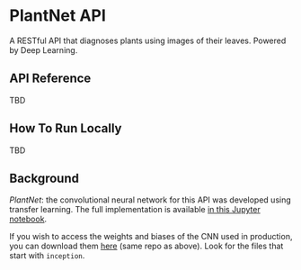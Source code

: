 # PlantNet API
A RESTful API that diagnoses plants using images of their leaves. Powered by Deep Learning.

## API Reference 
TBD

## How To Run Locally 
TBD


## Background

*PlantNet*: the convolutional neural network for this API was developed using transfer learning. The full implementation is available [in this Jupyter notebook](https://github.com/UPstartDeveloper/DS-2.4-Advanced-Topics/blob/main/Notebooks/Computer_Vision/Plant_Vision.ipynb).

If you wish to access the weights and biases of the CNN used in production, you can download them [here](https://github.com/UPstartDeveloper/DS-2.4-Advanced-Topics/tree/main/Notebooks/Computer_Vision/checkpoint) (same repo as above). Look for the files that start with `inception`.
